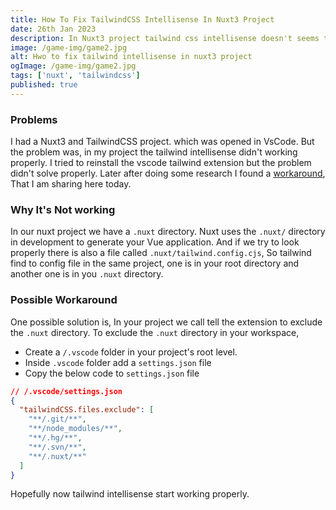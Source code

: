 ```yaml
---
title: How To Fix TailwindCSS Intellisense In Nuxt3 Project
date: 26th Jan 2023
description: In Nuxt3 project tailwind css intellisense doesn't seems to work properly. In this game I will share a workaround to fix this issue.
image: /game-img/game2.jpg
alt: Hwo to fix tailwind intellisense in nuxt3 project
ogImage: /game-img/game2.jpg
tags: ['nuxt', 'tailwindcss']
published: true
---
```


### Problems

I had a Nuxt3 and TailwindCSS project. which was opened in VsCode. But the problem was, in my project the tailwind intellisense didn't working properly. I tried to reinstall the vscode tailwind extension but the problem didn't solve properly. Later after doing some research I found a [workaround](https://github.com/tailwindlabs/tailwindcss-intellisense/issues/663#issuecomment-1316788128), That I am sharing here today.

### Why It's Not working

In our nuxt project we have a `.nuxt` directory. Nuxt uses the `.nuxt/` directory in development to generate your Vue application. And if we try to look properly there is also a file called `.nuxt/tailwind.config.cjs`, So tailwind find to config file in the same project, one is in your root directory and another one is in you `.nuxt` directory.

### Possible Workaround

One possible solution is, In your project we call tell the extension to exclude the `.nuxt` directory. To exclude the `.nuxt` directory in your workspace,

- Create a `/.vscode` folder in your project's root level.
- Inside `.vscode` folder add a `settings.json` file
- Copy the below code to `settings.json` file

```json
// /.vscode/settings.json
{
  "tailwindCSS.files.exclude": [
    "**/.git/**",
    "**/node_modules/**",
    "**/.hg/**",
    "**/.svn/**",
    "**/.nuxt/**"
  ]
}
```

Hopefully now tailwind intellisense start working properly.
